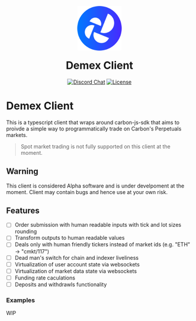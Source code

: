 <div align="center">
  <img height="120x" src="https://raw.githubusercontent.com/Switcheo/token-icons/main/demex/demex_color.png" />

  <h1 style="margin-top:20px;">Demex Client</h1>

  <p>
    <a href="https://discord.com/channels/738816874720133172/763588653116555294"><img alt="Discord Chat" src="https://img.shields.io/discord/738816874720133172?color=3e35ff" /></a>
    <a href="https://opensource.org/licenses/Apache-2.0"><img alt="License" src="https://img.shields.io/badge/License-Apache_2.0-3e35ff" /></a>
  </p>
</div>

# Demex Client

This is a typescript client that wraps around carbon-js-sdk that aims to proivde a simple way to programmatically trade on Carbon's Perpetuals markets.

> Spot market trading is not fully supported on this client at the moment.

## Warning

This client is considered Alpha software and is under develpoment at the moment. Client may contain bugs and hence use at your own risk.

## Features

- [ ] Order submission with human readable inputs with tick and lot sizes rounding
- [ ] Transform outputs to human readable values
- [ ] Deals only with human friendly tickers instead of market ids (e.g. "ETH" -> "cmkt/117")
- [ ] Dead man's switch for chain and indexer liveliness
- [ ] Virtualization of user account state via websockets
- [ ] Virtualization of market data state via websockets
- [ ] Funding rate caculations
- [ ] Deposits and withdrawls functionality

### Examples

WIP
